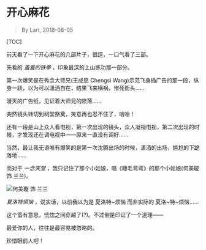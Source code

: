 # 开心麻花

> By Lart, 2018-08-05

[TOC]

前天看了一下开心麻花的几部片子，很逗，一口气看了三部。

先看的 *羞羞的铁拳* ，印象最深的上山练功那一部分。

第一次爆笑是在秀念大师兄(王成思 Chengsi Wang)示范飞身插广告的那一段，纵身一跃，以为可以潇洒自在，结果飞来横祸，惨死街头……

漫天的广告纸，见证着大师兄的陨落……

突然镜头转切到祠堂祭奠，笑意再也忍不住了，哈哈！

还有一段是山上众人看电视，第一次出现的镜头，众人凝视电视，第二次出现的时候，才发现还在调电视中——原来一直没有调好……

当然，最让我无语唯有爆笑的是第一次沈腾出场的时候，潇洒的出场，尴尬的下跪落地……

而对于 *一念天堂* ，我只记住了那个小姑娘，唱《睫毛弯弯》的那个小姑娘(何美璇 饰 兰兰)。

![何美璇 饰 兰兰](https://gss1.bdstatic.com/9vo3dSag_xI4khGkpoWK1HF6hhy/baike/c0%3Dbaike116%2C5%2C5%2C116%2C38/sign=eccfc50d4b10b912abccfeaca2949766/d50735fae6cd7b89bf8fb835032442a7d8330ea0.jpg "何美璇")

*夏洛特烦恼* ，说实话，以前我以为是 夏洛特~烦恼 而非实际的 夏洛~特~烦恼……

这个蛮有意思，恍惚之间穿越了(?)。不过倒是印证了一个道理——

最爱你的人，往往是最容易被忽略的。

珍惜眼前人吧！
